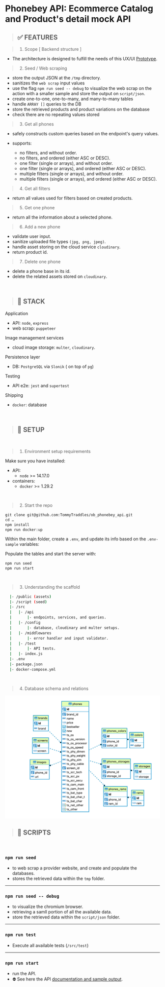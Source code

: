 # Phonebey API: Ecommerce Catalog and Product's detail mock API

> ## ✅ FEATURES

> 1. Scope [ Backend structure ]

- The architecture is designed to fulfill the needs of this UX/UI [Prototype](https://www.figma.com/proto/6H5DNUE4O129pjUkssCW55/ob_phonebey?node-id=12%3A17).

> 2. Seed / Web scraping

- store the output JSON at the `/tmp` directory.
- sanitizes the `web scrap` input values
- use the flag `npm run seed -- debug` to visualize the web scrap on the action with a smaller sample and store the output on `script/json`.
- create one-to-one, one-to-many, and many-to-many tables
- handle `ARRAY []` queries to the DB
- store the retrieved products and product variations on the database
- check there are no repeating values stored

> 3. Get all phones

- safely constructs custom queries based on the endpoint's query values.
- supports:

  - no filters, and without order.
  - no filters, and ordered (either ASC or DESC).
  - one filter (single or arrays), and without order.
  - one filter (single or arrays), and ordered (either ASC or DESC).
  - multiple filters (single or arrays), and without order.
  - multiple filters (single or arrays), and ordered (either ASC or DESC).

> 4. Get all filters

- return all values used for filters based on created products.

> 5. Get one phone

- return all the information about a selected phone.

> 6. Add a new phone

- validate user input.
- sanitize uploaded file types `(jpg, png, jpeg)`.
- handle asset storing on the cloud service `cloudinary`.
- return product id.

> 7. Delete one phone

- delete a phone base in its id.
- delete the related assets stored on `cloudinary`.

<br/>

> ## 👋 STACK

Application

- API: `node`, `express`
- web scrap: `puppeteer`

Image management services

- cloud image storage: `multer`, `cloudinary`.

Persistence layer

- DB: `PostgreSQL` via `Slonik` ( on top of `pg`)

Testing

- API e2e: `jest` and `supertest`

Shipping

- `docker`: database

<br/>

> ## 👋 SETUP

<br/>

> 1. Environment setup requirements

Make sure you have installed:

- API:
  - `node` >= 14.17.0
- containers:
  - `docker` >= 1.29.2

<br/>

> 2. Start the repo

```
git clone git@github.com:TommyTraddles/ob_phonebey_api.git
cd …
npm install
npm run docker:up
```

Within the main folder, create a `.env`, and update its info based on the `.env-sample` variables:

Populate the tables and start the server with:

```
npm run seed
npm run start
```

<br/>

> 3. Understanding the scaffold

```bash
  |- /public (assets)
  |- /script (seed)
  |- /src
  |   |- /api
  |       |- endpoints, services, and queries.
  |   |- /config
  |       |- database, cloudinary and multer setups.
  |   |- /middlewares
  |       |- error handler and input validator.
  |   |- /test
  |       |- API tests.
  |   |- index.js
  |- .env
  |- package.json
  |- docker-compose.yml
```

<br/>

> 4. Database schema and relations

<img src="./public/phonebey_schema.jpg">

<br/>

> ## 👋 SCRIPTS

<br/>

### `npm run seed`

- to web scrap a provider website, and create and populate the databases.
- stores the retrieved data within the `tmp` folder.

<hr/>

### `npm run seed -- debug`

- to visualize the chromium browser.
- retrieving a samll portion of all the available data.
- store the retrieved data within the `script/json` folder.

<hr/>

### `npm run test`

- Execute all available tests (`/src/test`)

<hr/>

### `npm run start`

- run the API.
- ⛔️ See here the API [documentation and sample output](https://documenter.getpostman.com/view/16463884/VUxLw8x2).


<br/>

